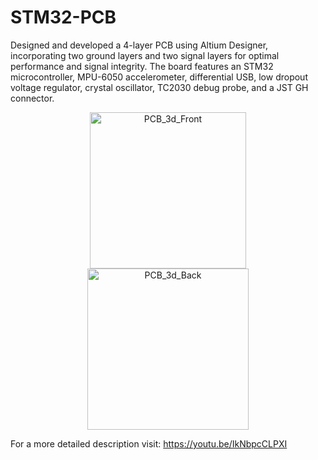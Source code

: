 # STM32-PCB
Designed and developed a 4-layer PCB using Altium Designer, incorporating two ground layers and two signal layers for optimal performance and signal integrity. The board features an STM32 microcontroller, MPU-6050 accelerometer, differential USB, low dropout voltage regulator, crystal oscillator, TC2030 debug probe, and a JST GH connector.
<p align="center">
  <img src="https://github.com/user-attachments/assets/1bdfc8e6-0808-4cca-94d5-0954ce4f50c3" alt="PCB_3d_Front" width="250">
  <img src="https://github.com/user-attachments/assets/acaee033-cbd5-4f18-834e-fc9f6989d037" alt="PCB_3d_Back" width="258">
</p>

For a more detailed description visit: https://youtu.be/IkNbpcCLPXI

